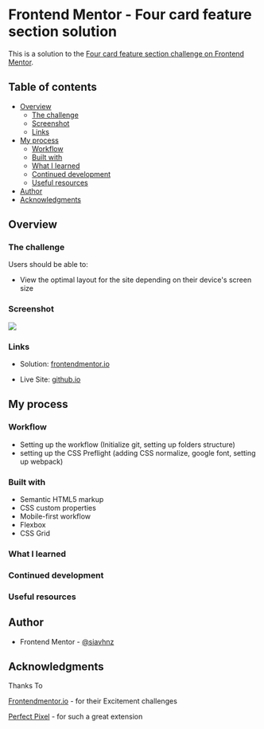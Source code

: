 # Frontend Mentor - Four card feature section solution

This is a solution to the [Four card feature section challenge on Frontend Mentor](https://www.frontendmentor.io/challenges/four-card-feature-section-weK1eFYK).

## Table of contents

- [Overview](#overview)
  - [The challenge](#the-challenge)
  - [Screenshot](#screenshot)
  - [Links](#links)
- [My process](#my-process)
  - [Workflow](#workflow)
  - [Built with](#built-with)
  - [What I learned](#what-i-learned)
  - [Continued development](#continued-development)
  - [Useful resources](#useful-resources)
- [Author](#author)
- [Acknowledgments](#acknowledgments)

## Overview

### The challenge

Users should be able to:

- View the optimal layout for the site depending on their device's screen size

### Screenshot

![](./screenshot.jpg)

### Links

- Solution: [frontendmentor.io](https://your-solution-url.com)

- Live Site: [github.io](https://your-live-site-url.com)

## My process

### Workflow
- Setting up the workflow (Initialize git, setting up folders structure)
- setting up the CSS Preflight (adding CSS normalize, google font, setting up webpack)

### Built with

- Semantic HTML5 markup
- CSS custom properties
- Mobile-first workflow
- Flexbox
- CSS Grid

### What I learned



### Continued development


### Useful resources



## Author

- Frontend Mentor - [@siavhnz](https://www.frontendmentor.io/profile/siavhnz)


## Acknowledgments

Thanks To

[Frontendmentor.io](https://www.frontendmentor.io/challenges) - for their Excitement challenges  

[Perfect Pixel](https://chrome.google.com/webstore/detail/perfectpixel-by-welldonec/dkaagdgjmgdmbnecmcefdhjekcoceebi?hl=en) - for such a great extension

